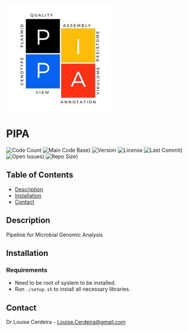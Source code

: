 ![PIPA_Logo](/assets/PipaLogo.jpeg)
# PIPA

![Code Count](https://img.shields.io/github/languages/count/lcerdeira/pipa)
![Main Code Base](https://img.shields.io/github/languages/top/lcerdeira/pipa))
![Version](https://img.shields.io/badge/version-1.0-red)
![License](https://img.shields.io/badge/license-GPLv3-blue)
![Last Commit](https://img.shields.io/github/last-commit/lcerdeira/pipa))
![Open Issues](https://img.shields.io/github/issues-raw/lcerdeira/pipa))
![Repo Size](https://img.shields.io/github/repo-size/lcerdeira/pipa))

## Table of Contents

  - [Description](#Description)
  - [Installation](#Installation)
  - [Contact](#Contact)

## Description

Pipeline for Microbial Genomic Analysis

## Installation

### Requirements
- Need to be root of system to be installed.
- Run `./setup.sh` to install all necessary libraries.

## Contact

Dr Louise Cerdeira - Louise.Cerdeira@gmail.com
